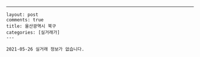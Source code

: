 ---
    layout: post
    comments: true
    title: 울산광역시 북구
    categories: [실거래가]
    ---

    2021-05-26 실거래 정보가 없습니다.

    